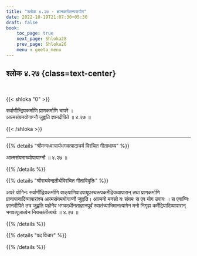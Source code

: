 ```yaml
---
title: "श्लोक ४.२७ - ज्ञानकर्मसन्यसयोग"
date: 2022-10-19T21:07:30+05:30
draft: false
book:
    toc_page: true
    next_page: Shloka28
    prev_page: Shloka26
    menu : geeta_menu
---
```




## श्लोक ४.२७  {class=text-center}

<br/>

{{< shloka  "0"  >}}

सर्वाणीन्द्रियकर्माणि प्राणकर्माणि चापरे ।  
आत्मसंयमयोगाग्नौ जुह्वति ज्ञानदीपिते ॥ ४.२७ ॥

{{< /shloka >}}

---


{{% details "श्रीमन्मध्वाचार्यभगवत्पादाचर्य विरचित  गीताभाष्य" %}}

आत्मसंयमाख्योपायाग्नौ  ॥ ४.२७ ॥

{{% /details %}}



{{% details "श्रीराघवेन्द्रतीर्थविरचित गीताविवृतिः" %}}

अपरे योगिनः सर्वाणींद्रियकर्माणि 
वाक्‌पाणिपादपायूपस्थरूपकर्मेद्रियव्यापारान्‌ तथा 
प्राणकर्माणि प्राणापानादिव्यापारांश्च
आत्मसंयमयोगाग्नौ जुह्वति। आत्मनो मनसो यः संयमः स एव योग उपायः । स
एवाग्निः ज्ञानदीपिते तत्र जुह्वति यज्ञेनैव भगवदधीनताज्ञानपूर्वं
स्वातंत्र्याभिमानत्यागेन मनो निगृह्य  कर्मेद्रियादिव्यापारान्‌ 
भगवत्पूजात्वेन नियच्छंतीत्यर्थः ॥ ४.२७ ॥

{{% /details %}}



{{% details "पद विचार" %}}


{{% /details %}}
